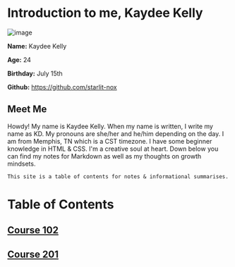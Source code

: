 # **Introduction to me, Kaydee Kelly**

![image](https://avatars.githubusercontent.com/u/123973520?v=4)

**Name:** Kaydee Kelly

**Age:** 24

**Birthday:** July 15th

**Github:** <https://github.com/starlit-nox>

## Meet Me

Howdy! My name is Kaydee Kelly. When my name is written, I write my name as KD. My pronouns are she/her and he/him depending on the day. I am from Memphis, TN which is a CST timezone. I have some beginner knowledge in HTML & CSS. I'm a creative soul at heart. Down below you can find my notes for Markdown as well as my thoughts on growth mindsets.

```
This site is a table of contents for notes & informational summarises.
```

# Table of Contents

## [Course 102](102)

## [Course 201](201)
